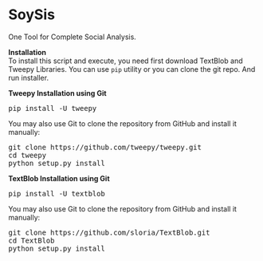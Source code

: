 # SoySis
One Tool for Complete Social Analysis.

<b>Installation</b><br>
To install this script and execute, you need first download TextBlob and Tweepy Libraries. You can use `pip` utility or you can clone the git repo. And run installer. 

<b>Tweepy Installation using Git</b>

<pre>pip install -U tweepy</pre>

You may also use Git to clone the repository from GitHub and install it manually:

<pre>
git clone https://github.com/tweepy/tweepy.git
cd tweepy
python setup.py install
</pre>

<b>TextBlob Installation using Git</b>
<pre>pip install -U textblob</pre>
You may also use Git to clone the repository from GitHub and install it manually:
<pre>
git clone https://github.com/sloria/TextBlob.git
cd TextBlob
python setup.py install
</pre>
